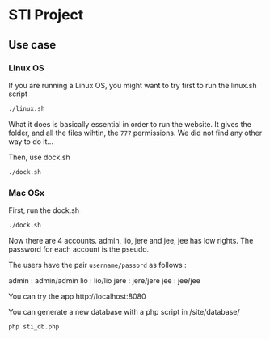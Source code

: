 # STI Project

## Use case

### Linux OS
If you are running a Linux OS, you might want to try first to run the linux.sh script

```bash 
./linux.sh
```

What it does is basically essential in order to run the website. 
It gives the folder, and all the files wihtin, the `777` permissions. 
We did not find any other way to do it...

Then, use dock.sh 

```bash 
./dock.sh
```

### Mac OSx

First, run the dock.sh

```bash 
./dock.sh
```

Now there are 4 accounts. admin, lio, jere and jee, jee has low rights. The password for each account is the pseudo.

The users have the pair `username/passord` as follows : 

admin : admin/admin
lio : lio/lio
jere : jere/jere
jee : jee/jee

You can try the app    http://localhost:8080

You can generate a new database with a php script in /site/database/ 

```php sti_db.php```

